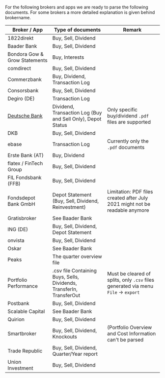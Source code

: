 For the following brokers and apps we are ready to parse the following documents. For some brokers
a more detailed explanation is given behind brokername.

| Broker / App                                           | Type of documents                                                    | Remark                                                                             |
| ------------------------------------------------------ | -------------------------------------------------------------------- | ---------------------------------------------------------------------------------- |
| 1822direkt                                             | Buy, Sell, Dividend                                                  |                                                                                    |
| Baader Bank                                            | Buy, Sell, Dividend                                                  |                                                                                    |
| Bondora Gow & Grow Statements                          | Buy, Interests                                                       |                                                                                    |
| comdirect                                              | Buy, Sell, Dividend                                                  |                                                                                    |
| Commerzbank                                            | Buy, Dividend, Transaction Log                                       |                                                                                    |
| Consorsbank                                            | Buy, Sell, Dividend                                                  |                                                                                    |
| Degiro (DE)                                            | Transaction Log                                                      |                                                                                    |
| [Deutsche Bank](docs/supportedBrokers/deutschebank.md) | Dividend, Transaction Log (Buy and Sell Only), Depot Status          | Only specific buy/dividend `.pdf` files are supported                              |
| DKB                                                    | Buy, Sell, Dividend                                                  |                                                                                    |
| ebase                                                  | Transaction Log                                                      | Currently only the `.pdf` documents                                                |
| Erste Bank (AT)                                        | Buy, Dividend                                                        |                                                                                    |
| flatex / FinTech Group                                 | Buy, Sell, Dividend                                                  |                                                                                    |
| FIL Fondsbank (FFB)                                    | Buy, Sell, Dividend                                                  |                                                                                    |
| Fondsdepot Bank GmbH                                   | Depot Statement (Buy, Sell, Dividend, Reinvestment)                  | Limitation: PDF files created after July 2021 might not be readable anymore        |
| Gratisbroker                                           | See Baader Bank                                                      |                                                                                    |
| ING (DE)                                               | Buy, Sell, Dividend, Depot Statement                                 |                                                                                    |
| onvista                                                | Buy, Sell, Dividend                                                  |                                                                                    |
| Oskar                                                  | See Baader Bank                                                      |                                                                                    |
| Peaks                                                  | The quarter overview file                                            |                                                                                    |
| Portfolio Performance                                  | .csv file Containing Buys, Sells, Dividends, TransferIn, TransferOut | Must be cleared of splits, only `.csv` files generated via menu `File` -> `export` |
| Postbank                                               | Buy, Sell, Dividend                                                  |                                                                                    |
| Scalable Capital                                       | See Baader Bank                                                      |                                                                                    |
| Quirion                                                | Buy, Sell, Dividend                                                  |                                                                                    |
| Smartbroker                                            | Buy, Sell, Dividend, Knockouts                                       | (Portfolio Overview and Cost Information can't be parsed                           |
| Trade Republic                                         | Buy, Sell, Dividend, Quarter/Year report                             |                                                                                    |
| Union Investment                                       | Buy, Sell, Dividend                                                  |                                                                                    |
